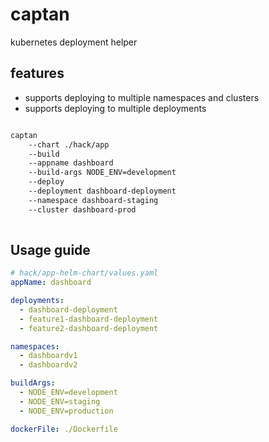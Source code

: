 # captan
kubernetes deployment helper


## features
- supports deploying to multiple namespaces and clusters
- supports deploying to multiple deployments

```sh

captan 
    --chart ./hack/app
    --build
    --appname dashboard 
    --build-args NODE_ENV=development
    --deploy
    --deployment dashboard-deployment
    --namespace dashboard-staging
    --cluster dashboard-prod
    
```

## Usage guide

```yaml
# hack/app-helm-chart/values.yaml
appName: dashboard

deployments:
  - dashboard-deployment
  - feature1-dashboard-deployment
  - feature2-dashboard-deployment

namespaces:
  - dashboardv1
  - dashboardv2

buildArgs:
  - NODE_ENV=development
  - NODE_ENV=staging
  - NODE_ENV=production

dockerFile: ./Dockerfile
```
